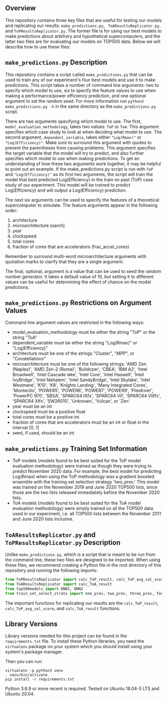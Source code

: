 Overview
--------
This repository contains three key files that are useful for testing our models and replicating our results: ``make_predictions.py``, `` ToAResultsReplicator.py``, and ``ToPResultsReplicator.py``. The former file is for using our best models to make predictions about arbitrary and hypothetical supercomputers, and the latter two files are for evaluating our models on TOP500 data. Below we will describe how to use these files:

``make_predictions.py`` Description
-----------------------------------
This repository contains a script called ``make_predictions.py`` that can be used to train any of our experiment's four best models and use it to make predictions. This script takes a number of command line arguments: two to specify which model to use, six to specify the feature values to use when making a performance/power efficiency prediction, and one optional argument to set the random seed. For more information run ``python3 make_predictions.py -h`` in the same directory as the ``make_predictions.py`` script.

There are two arguments specifying which model to use. The first, ``model_evaluation_methodology``, takes two values: ``ToP`` or ``ToA``. This argument specifies which case study to look at when deciding what model to use. The second argument, ``dependent_variable``, takes either ``"Log(Rmax)"`` or ``"Log(Efficiency)"``. Make sure to surround this argument with quotes to prevent the parentheses from causing problems. This argument specifies the target variable that the model will try to predict, and also further specifies which model to use when making predictions. To get an understanding of how these two arguments work together, it may be helpful to point out an example. If the make_predictions.py script is run with ``ToP`` and ``"Log(Efficiency)"`` as its first two arguments, the script will train the model that best predicted Log(Efficiency) in the train on past (ToP) case study of our experiment. This model will be trained to predict Log(Efficiency) and will output a Log(Efficiency) prediction.

The next six arguments can be used to specify the features of a theoretical supercomputer to simulate. The feature arguments appear in the following order:
1. architecture
1. microarchitecture (uarch)
1. year
1. clockspeed
1. total cores
1. fraction of cores that are accelerators (frac_accel_cores)

Remember to surround multi-word microarchitecture arguments with quotation marks to clarify that they are a single argument.

The final, optional, argument is a value that can be used to seed the random number generator. It takes a default value of 10, but setting it to different values can be useful for determining the effect of chance on the model predictions.

``make_predictions.py`` Restrictions on Argument Values
-------------------------------------------------------
Command line argument values are restricted in the following ways:
* model_evaluation_methodology must be either the string "ToP" or the string "ToA"
* dependent_variable must be either the string "Log(Rmax)" or "Log(Efficiency)"
* architecture must be one of the strings "Cluster", "MPP", or "Constellations"
* microarchitecture must be one of the following strings: 'AMD Zen (Naples)', 'AMD Zen-2 (Rome)', 'Bulldozer', 'CBEA', 'IBM A2', 'Intel Broadwell', 'Intel Cascade lake', 'Intel Core', 'Intel Haswell', 'Intel IvyBridge', 'Intel Nehalem', 'Intel SandyBridge', 'Intel Skylake', 'Intel Westmere', 'K10', 'K8', 'Knights Landing', 'Many Integrated Cores', 'Montecito', 'POWER5', 'POWER6', 'POWER7', 'POWER9', 'Piledriver', 'PowerPC 970', 'SBSA', 'SPARC64 IXfx', 'SPARC64 VII', 'SPARC64 VIIIfx', 'SPARC64 XIfx', 'SW26010', 'Unknown', 'Vulcan', or 'Zen'
* year must be an int
* clockspeed must be a positive float
* total cores must be a positive int
* fraction of cores that are accelerators must be an int or float in the interval [0, 1]
* seed, if used, should be an int

``make_predictions.py`` Training Set Information
------------------------------------------------
* ToP models (models found to be best suited for the ToP model evaluation methodology) were trained as though they were trying to predict November 2020 data. For example, the best model for predicting Log(Rmax) when using the ToP methodology was a gradient boosted ensemble with the training set selection strategy 'two_prev.' This model was trained on the November 2019 and June 2020 TOP500 lists, since those are the two lists released immediately before the November 2020 lists.
* ToA models (models found to be best suited for the ToA model evaluation methodology) were simply trained on all the TOP500 data used in our experiment, i.e. all TOP500 lists between the November 2011 and June 2020 lists inclusive.

``ToAResultsReplicator.py`` and ``ToPResultsReplicator.py`` Description
-----------------------------------------------------------------------

Unlike ``make_predictions.py``, which is a script that is meant to be run from the command line, these two files are designed to be imported. When using these files, we recommend creating a Python file in the root directory of this repository and running the following imports:

```Python
from ToPResultsReplicator import calc_ToP_result, calc_ToP_avg_val_score
from ToAResultsReplicator import calc_ToA_result
from top500models import DNN1, DNN2
from train_set_select_strats import one_prev, two_prev, three_prev, four_prev, all_prev, half_prev, third_prev
```

The important functions for replicating our results are the ``calc_ToP_result``, ``calc_ToP_avg_val_score``, and ``calc_ToA_result`` functions.

Library Versions
----------------

Library versions needed for this project can be found in the ``requirements.txt`` file.
To install these Python libraries, you need the `virtualenv` package on your system
which you should install using your system's package manager.

Then you can run:

```
virtualenv -p python3 venv
. venv/bin/activate
pip install -r requirements.txt
```

Python 3.6.9 or more recent is required.
Tested on Ubuntu 18.04-5 LTS and Ubuntu 20.04.

